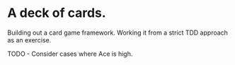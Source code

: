 # A deck of cards.

Building out a card game framework. Working it from a strict TDD approach as an exercise.

TODO - Consider cases where Ace is high.